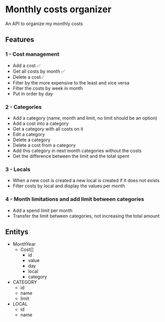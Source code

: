 # Monthly costs organizer

An API to organize my monthly costs

## Features

### 1 - Cost management
- Add a cost ✅
- Get all costs by month ✅
- Delete a cost✅
- Filter by the more expensive to the least and vice versa
- Filter the costs by week in month
- Put in order by day
### 2 - Categories
- Add a category (name, month and limit, no limit should be an option)
- Add a cost into a category
- Get a category with all costs on it
- Edit a category
- Delete a category
- Delete a cost from a category
- Add this category in next month categories without the costs
- Get the difference between the limit and the total spent
### 3 - Locals
- When a new cost is created a new local is created if it does not exists
- Filter costs by local and display the values per month
### 4 - Month limitations and add limit between categories
- Add a spend limit per month
- Transfer the limit between categories, not increasing the total amount

## Entitys

- MonthYear
    - Cost[]
        - id
        - value
        - day
        - local 
        - category 
- CATEGORY 
    - id 
    - name
    - limit
- LOCAL 
    - id
    - name 
